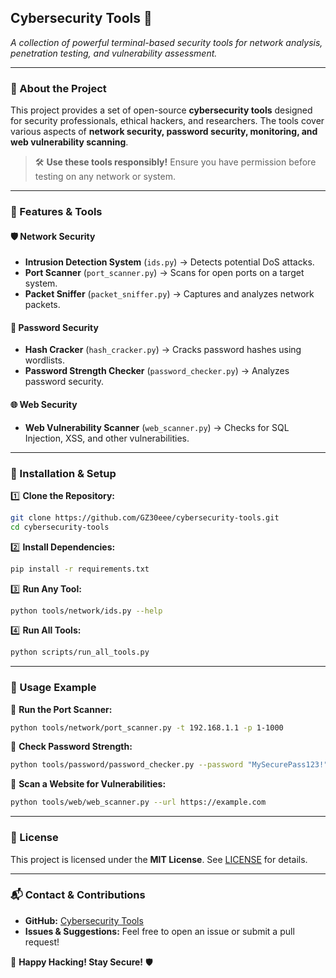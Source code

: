 ## **Cybersecurity Tools** 🔐  
*A collection of powerful terminal-based security tools for network analysis, penetration testing, and vulnerability assessment.*  

---

### **📌 About the Project**  
This project provides a set of open-source **cybersecurity tools** designed for security professionals, ethical hackers, and researchers. The tools cover various aspects of **network security, password security, monitoring, and web vulnerability scanning**.  

> 🛠️ **Use these tools responsibly!** Ensure you have permission before testing on any network or system.  

---

### **📂 Features & Tools**  

#### 🛡 **Network Security**  
- **Intrusion Detection System** (`ids.py`) → Detects potential DoS attacks.  
- **Port Scanner** (`port_scanner.py`) → Scans for open ports on a target system.  
- **Packet Sniffer** (`packet_sniffer.py`) → Captures and analyzes network packets.  

#### 🔑 **Password Security**  
- **Hash Cracker** (`hash_cracker.py`) → Cracks password hashes using wordlists.  
- **Password Strength Checker** (`password_checker.py`) → Analyzes password security.  

#### 🌐 **Web Security**  
- **Web Vulnerability Scanner** (`web_scanner.py`) → Checks for SQL Injection, XSS, and other vulnerabilities.  

---

### **🚀 Installation & Setup**  

1️⃣ **Clone the Repository:**  
```bash
git clone https://github.com/GZ30eee/cybersecurity-tools.git
cd cybersecurity-tools
```

2️⃣ **Install Dependencies:**  
```bash
pip install -r requirements.txt
```

3️⃣ **Run Any Tool:**  
```bash
python tools/network/ids.py --help
```

4️⃣ **Run All Tools:**  
```bash
python scripts/run_all_tools.py
```

---

### **📖 Usage Example**  

🔹 **Run the Port Scanner:**  
```bash
python tools/network/port_scanner.py -t 192.168.1.1 -p 1-1000
```

🔹 **Check Password Strength:**  
```bash
python tools/password/password_checker.py --password "MySecurePass123!"
```

🔹 **Scan a Website for Vulnerabilities:**  
```bash
python tools/web/web_scanner.py --url https://example.com
```

---

### **📜 License**  
This project is licensed under the **MIT License**. See [LICENSE](LICENSE) for details.  

---

### **📬 Contact & Contributions**  
- **GitHub:** [Cybersecurity Tools](https://github.com/GZ30eee/cybersecurity-tools)  
- **Issues & Suggestions:** Feel free to open an issue or submit a pull request!  

🤖 **Happy Hacking! Stay Secure!** 🛡  

